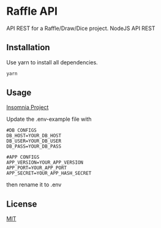# Raffle API

API REST for a Raffle/Draw/Dice project.
NodeJS API REST

## Installation

Use yarn to install all dependencies.

```bash
yarn
```

## Usage

[Insomnia Project](https://gist.github.com/SamuelXSS/688109dc9ddd5cff62c5dbb6006826fd)

Update the .env-example file with
```
#DB CONFIGS
DB_HOST=YOUR_DB_HOST
DB_USER=YOUR_DB_USER
DB_PASS=YOUR_DB_PASS

#APP CONFIGS     
APP_VERSION=YOUR_APP_VERSION
APP_PORT=YOUR_APP_PORT
APP_SECRET=YOUR_APP_HASH_SECRET
```
then rename it to .env


## License
[MIT](https://choosealicense.com/licenses/mit/)

